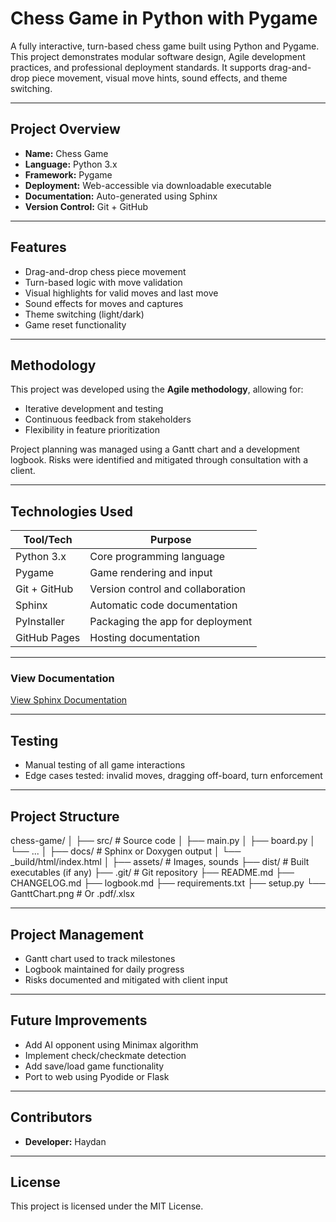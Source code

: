 # Chess Game in Python with Pygame

A fully interactive, turn-based chess game built using Python and Pygame. This project demonstrates modular software design, Agile development practices, and professional deployment standards. It supports drag-and-drop piece movement, visual move hints, sound effects, and theme switching.

---

## Project Overview

- **Name:** Chess Game
- **Language:** Python 3.x
- **Framework:** Pygame
- **Deployment:** Web-accessible via downloadable executable
- **Documentation:** Auto-generated using Sphinx
- **Version Control:** Git + GitHub

---

## Features

- Drag-and-drop chess piece movement
- Turn-based logic with move validation
- Visual highlights for valid moves and last move
- Sound effects for moves and captures
- Theme switching (light/dark)
- Game reset functionality

---

## Methodology

This project was developed using the **Agile methodology**, allowing for:
- Iterative development and testing
- Continuous feedback from stakeholders
- Flexibility in feature prioritization

Project planning was managed using a Gantt chart and a development logbook. Risks were identified and mitigated through consultation with a client.

---

## Technologies Used

| Tool/Tech        | Purpose                        |
|------------------|--------------------------------|
| Python 3.x       | Core programming language      |
| Pygame           | Game rendering and input       |
| Git + GitHub     | Version control and collaboration |
| Sphinx           | Automatic code documentation   |
| PyInstaller      | Packaging the app for deployment |
| GitHub Pages     | Hosting documentation          |

---

### View Documentation
[View Sphinx Documentation](https://your-github-username.github.io/chess-game-docs/)

---

## Testing

- Manual testing of all game interactions
- Edge cases tested: invalid moves, dragging off-board, turn enforcement

---

## Project Structure

chess-game/
│
├── src/                      # Source code
│   ├── main.py
│   ├── board.py
│   └── ...
│
├── docs/                     # Sphinx or Doxygen output
│   └── _build/html/index.html
│
├── assets/                   # Images, sounds
├── dist/                     # Built executables (if any)
├── .git/                     # Git repository
├── README.md
├── CHANGELOG.md
├── logbook.md
├── requirements.txt
├── setup.py
└── GanttChart.png            # Or .pdf/.xlsx

---

## Project Management

- Gantt chart used to track milestones
- Logbook maintained for daily progress
- Risks documented and mitigated with client input

---

## Future Improvements

- Add AI opponent using Minimax algorithm
- Implement check/checkmate detection
- Add save/load game functionality
- Port to web using Pyodide or Flask

---

## Contributors

- **Developer:** Haydan

---

## License

This project is licensed under the MIT License.
